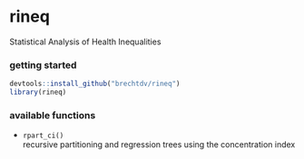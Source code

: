 # rineq
Statistical Analysis of Health Inequalities

### getting started
```r
devtools::install_github("brechtdv/rineq")
library(rineq)
```

### available functions   
* `rpart_ci()`   
  recursive partitioning and regression trees using the concentration index

